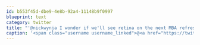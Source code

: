 ```yaml
---
id: b553f45d-dbe9-4e8b-92a4-11148b9f0997
blueprint: text
category: twitter
title: "'@nickwynja I wonder if we'll see retina on the next MBA refresh"
caption: '<span class="username username_linked">@<a href="https://twitter.com/nickwynja" title="Nick Wynja">nickwynja</a></span> I wonder if we''ll see retina on the next MBA refresh'
---
```

